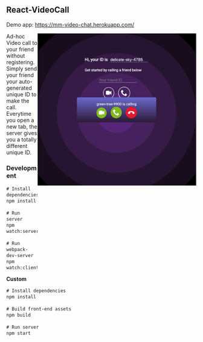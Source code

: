 ## React-VideoCall
Demo app: https://mm-video-chat.herokuapp.com/

<img align="right" width="420" src="https://github.com/Marujah/react-videocall/blob/master/video-call-screenshot.png"  alt =" " style="border: solid 1px #d4d4d4" />
  
Ad-hoc Video call to your friend without registering. 
Simply send your friend your auto-generated unique ID to make the call.  
Everytime you open a new tab, the server gives you a totally different unique ID.

### Development

```
# Install dependencies
npm install

# Run server
npm watch:server

# Run webpack-dev-server
npm watch:client
```


**Custom**
```
# Install dependencies
npm install

# Build front-end assets
npm build

# Run server
npm start
```
